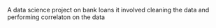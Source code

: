 A data science project on bank loans it involved cleaning the data and performing correlaton on  the data
